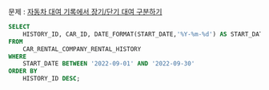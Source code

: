 문제 : [자동차 대여 기록에서 장기/단기 대여 구분하기](https://school.programmers.co.kr/learn/courses/30/lessons/151138)

```sql
SELECT
    HISTORY_ID, CAR_ID, DATE_FORMAT(START_DATE,'%Y-%m-%d') AS START_DATE, DATE_FORMAT(END_DATE, '%Y-%m-%d') AS END_DATE, IF(DATEDIFF(END_DATE, START_DATE) >= 29, '장기 대여', '단기 대여') AS RENT_TYPE
FROM
    CAR_RENTAL_COMPANY_RENTAL_HISTORY
WHERE
    START_DATE BETWEEN '2022-09-01' AND '2022-09-30'
ORDER BY
    HISTORY_ID DESC;
```